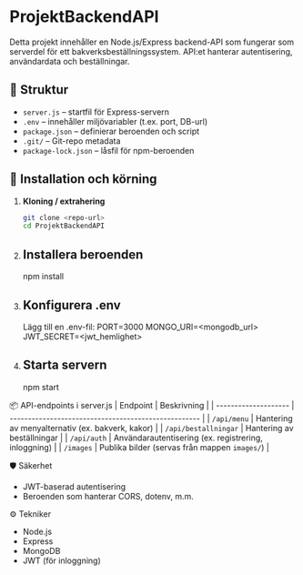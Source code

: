 # ProjektBackendAPI

Detta projekt innehåller en Node.js/Express backend-API som fungerar som serverdel för ett bakverksbeställningssystem. API:et hanterar autentisering, användardata och beställningar.

## 📁 Struktur

- `server.js` – startfil för Express-servern
- `.env` – innehåller miljövariabler (t.ex. port, DB-url)
- `package.json` – definierar beroenden och script
- `.git/` – Git-repo metadata
- `package-lock.json` – låsfil för npm-beroenden

## 🚀 Installation och körning

1. **Kloning / extrahering**
   ```bash
   git clone <repo-url>
   cd ProjektBackendAPI

2. ## Installera beroenden
   npm install

3. ## Konfigurera .env
   Lägg till en .env-fil:
   PORT=3000
   MONGO_URI=<mongodb_url>
   JWT_SECRET=<jwt_hemlighet>

4. ## Starta servern
   npm start
   
📦 API-endpoints i server.js
| Endpoint             | Beskrivning                                          |
| -------------------- | ---------------------------------------------------- |
| `/api/menu`          | Hantering av menyalternativ (ex. bakverk, kakor)     |
| `/api/bestallningar` | Hantering av beställningar                           |
| `/api/auth`          | Användarautentisering (ex. registrering, inloggning) |
| `/images`            | Publika bilder (servas från mappen `images/`)        |


🛡 Säkerhet
- JWT-baserad autentisering
- Beroenden som hanterar CORS, dotenv, m.m.

⚙️ Tekniker
- Node.js
- Express
- MongoDB
- JWT (för inloggning)
